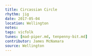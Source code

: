 ```yaml
---
title: Circassian Circle
rhythm: jig
date: 2017-05-04
location: Wellington
notes:
tags: vicfolk
tunes: [mad-piper.md, tenpenny-bit.md]
contributor: James McNamara
source: Wellington
---
```

